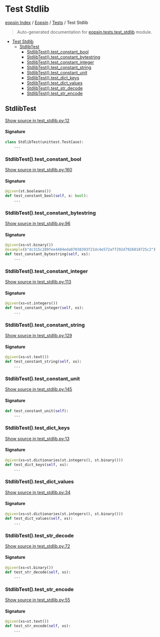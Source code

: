 # Test Stdlib

[eopsin Index](../../README.md#eopsin-index) /
[Eopsin](../index.md#eopsin) /
[Tests](./index.md#tests) /
Test Stdlib

> Auto-generated documentation for [eopsin.tests.test_stdlib](https://github.com/ImperatorLang/eopsin/blob/feat/docs/eopsin/tests/test_stdlib.py) module.

- [Test Stdlib](#test-stdlib)
  - [StdlibTest](#stdlibtest)
    - [StdlibTest().test_constant_bool](#stdlibtest()test_constant_bool)
    - [StdlibTest().test_constant_bytestring](#stdlibtest()test_constant_bytestring)
    - [StdlibTest().test_constant_integer](#stdlibtest()test_constant_integer)
    - [StdlibTest().test_constant_string](#stdlibtest()test_constant_string)
    - [StdlibTest().test_constant_unit](#stdlibtest()test_constant_unit)
    - [StdlibTest().test_dict_keys](#stdlibtest()test_dict_keys)
    - [StdlibTest().test_dict_values](#stdlibtest()test_dict_values)
    - [StdlibTest().test_str_decode](#stdlibtest()test_str_decode)
    - [StdlibTest().test_str_encode](#stdlibtest()test_str_encode)

## StdlibTest

[Show source in test_stdlib.py:12](https://github.com/ImperatorLang/eopsin/blob/feat/docs/eopsin/tests/test_stdlib.py#L12)

#### Signature

```python
class StdlibTest(unittest.TestCase):
    ...
```

### StdlibTest().test_constant_bool

[Show source in test_stdlib.py:160](https://github.com/ImperatorLang/eopsin/blob/feat/docs/eopsin/tests/test_stdlib.py#L160)

#### Signature

```python
@given(st.booleans())
def test_constant_bool(self, x: bool):
    ...
```

### StdlibTest().test_constant_bytestring

[Show source in test_stdlib.py:96](https://github.com/ImperatorLang/eopsin/blob/feat/docs/eopsin/tests/test_stdlib.py#L96)

#### Signature

```python
@given(xs=st.binary())
@example(b"dc315c289fee4484eda07038393f21dc4e572aff292d7926018725c2")
def test_constant_bytestring(self, xs):
    ...
```

### StdlibTest().test_constant_integer

[Show source in test_stdlib.py:113](https://github.com/ImperatorLang/eopsin/blob/feat/docs/eopsin/tests/test_stdlib.py#L113)

#### Signature

```python
@given(xs=st.integers())
def test_constant_integer(self, xs):
    ...
```

### StdlibTest().test_constant_string

[Show source in test_stdlib.py:129](https://github.com/ImperatorLang/eopsin/blob/feat/docs/eopsin/tests/test_stdlib.py#L129)

#### Signature

```python
@given(xs=st.text())
def test_constant_string(self, xs):
    ...
```

### StdlibTest().test_constant_unit

[Show source in test_stdlib.py:145](https://github.com/ImperatorLang/eopsin/blob/feat/docs/eopsin/tests/test_stdlib.py#L145)

#### Signature

```python
def test_constant_unit(self):
    ...
```

### StdlibTest().test_dict_keys

[Show source in test_stdlib.py:13](https://github.com/ImperatorLang/eopsin/blob/feat/docs/eopsin/tests/test_stdlib.py#L13)

#### Signature

```python
@given(xs=st.dictionaries(st.integers(), st.binary()))
def test_dict_keys(self, xs):
    ...
```

### StdlibTest().test_dict_values

[Show source in test_stdlib.py:34](https://github.com/ImperatorLang/eopsin/blob/feat/docs/eopsin/tests/test_stdlib.py#L34)

#### Signature

```python
@given(xs=st.dictionaries(st.integers(), st.binary()))
def test_dict_values(self, xs):
    ...
```

### StdlibTest().test_str_decode

[Show source in test_stdlib.py:72](https://github.com/ImperatorLang/eopsin/blob/feat/docs/eopsin/tests/test_stdlib.py#L72)

#### Signature

```python
@given(xs=st.binary())
def test_str_decode(self, xs):
    ...
```

### StdlibTest().test_str_encode

[Show source in test_stdlib.py:55](https://github.com/ImperatorLang/eopsin/blob/feat/docs/eopsin/tests/test_stdlib.py#L55)

#### Signature

```python
@given(xs=st.text())
def test_str_encode(self, xs):
    ...
```